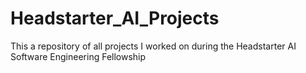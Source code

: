 # Headstarter_AI_Projects
This a repository of all projects I worked on during the Headstarter AI Software Engineering Fellowship
